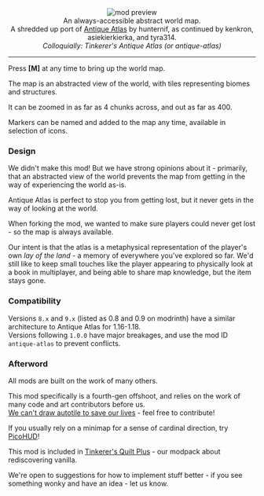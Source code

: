 <!--suppress HtmlDeprecatedTag, XmlDeprecatedElement -->
<center><img alt="mod preview" src="https://cdn.modrinth.com/data/Y5Ve4Ui4/images/2196fd4a24aad1d58bd282c6d8e09bdfe0d102e8.png" /></center>

<center>
An always-accessible abstract world map.<br/>
A shredded up port of <a href="https://modrinth.com/mod/antique-atlas">Antique Atlas</a> by hunternif, as continued by kenkron, asiekierkierka, and tyra314.<br/>
<i>Colloquially: Tinkerer's Antique Atlas (or antique-atlas)</i>
</center>

---

Press **[M]** at any time to bring up the world map.

The map is an abstracted view of the world, with tiles representing biomes and structures.

It can be zoomed in as far as 4 chunks across, and out as far as 400.

Markers can be named and added to the map any time, available in selection of icons.

### Design

We didn't make this mod! But we have strong opinions about it - primarily, that an abstracted view of the world prevents the map from getting in the way of experiencing the world as-is. 

Antique Atlas is perfect to stop you from getting lost, but it never gets in the way of looking at the world.<br/>

When forking the mod, we wanted to make sure players could never get lost - so the map is always available. 

Our intent is that the atlas is a metaphysical representation of the player's own _lay of the land_ - a memory of everywhere you've explored so far. We'd still like to keep small touches like the player appearing to physically look at a book in multiplayer, and being able to share map knowledge, but the item stays gone.

### Compatibility

Versions `8.x` and `9.x` (listed as 0.8 and 0.9 on modrinth) have a similar architecture to Antique Atlas for 1.16-1.18.<br/>Versions following `1.0.0` have major breakages, and use the mod ID `antique-atlas` to prevent conflicts.

### Afterword

All mods are built on the work of many others.

This mod specifically is a fourth-gen offshoot, and relies on the work of many code and art contributors before us.<br/>[We can't draw autotile to save our lives](https://github.com/AntiqueAtlasTeam/AntiqueAtlas/wiki/Editing-Textures) - feel free to contribute!

If you usually rely on a minimap for a sense of cardinal direction, try [PicoHUD](https://modrinth.com/mod/picohud)!

This mod is included in [Tinkerer's Quilt Plus](https://modrinth.com/modpack/tinkerers-quilt) - our modpack about rediscovering vanilla.

We're open to suggestions for how to implement stuff better - if you see something wonky and have an idea - let us know.
